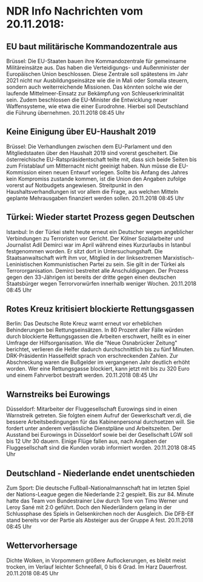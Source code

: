 # NDR Info Nachrichten vom 20.11.2018:


## EU baut militärische Kommandozentrale aus
Brüssel: Die EU-Staaten bauen ihre Kommandozentrale für gemeinsame Militäreinsätze aus. Das haben die Verteidigungs- und Außenminister der Europäischen Union beschlossen. Diese Zentrale soll spätestens im Jahr 2021 nicht nur Ausbildungseinsätze wie die in Mali oder Somalia steuern, sondern auch weiterreichende Missionen. Das könnten solche wie der laufende Mittelmeer-Einsatz zur Bekämpfung von Schleuserkriminalität sein. Zudem beschlossen die EU-Minister die Entwicklung neuer Waffensysteme, wie etwa die einer Eurodrohne. Hierbei soll Deutschland die Führung übernehmen. 20.11.2018 08:45 Uhr 

## Keine Einigung über EU-Haushalt 2019
Brüssel: Die Verhandlungen zwischen dem EU-Parlament und den Mitgliedstaaten über den Haushalt 2019 sind vorerst gescheitert. Die österreichische EU-Ratspräsidentschaft teilte mit, dass sich beide Seiten bis zum Fristablauf um Mitternacht nicht geeinigt haben. Nun müsse die EU-Kommission einen neuen Entwurf vorlegen. Sollte bis Anfang des Jahres kein Kompromiss zustande kommen, ist die Union den Angaben zufolge vorerst auf Notbudgets angewiesen. Streitpunkt in den Haushaltsverhandlungen ist vor allem die Frage, aus welchen Mitteln  geplante Mehrausgaben finanziert werden sollen. 20.11.2018 08:45 Uhr 

## Türkei: Wieder startet Prozess gegen Deutschen
Istanbul: In der Türkei steht heute erneut ein Deutscher wegen angeblicher Verbindungen zu Terroristen vor Gericht. Der Kölner Sozialarbeiter und Journalist Adil Demirci war im April während eines Kurzurlaubs in Istanbul festgenommen worden. Er sitzt dort in Untersuchungshaft. Die Staatsanwaltschaft wirft ihm vor, Mitglied in der linksextremen Marxistisch-Leninistischen Kommunistischen Partei zu sein. Sie gilt in der Türkei als Terrororganisation. Demirci bestreitet alle Anschuldigungen. Der Prozess gegen den 33-Jährigen ist bereits der dritte gegen einen deutschen Staatsbürger wegen Terrorvorwürfen innerhalb weniger Wochen. 20.11.2018 08:45 Uhr 

## Rotes Kreuz kritisiert blockierte Rettungsgassen
Berlin: Das Deutsche Rote Kreuz warnt erneut vor erheblichen Behinderungen bei Rettungseinsätzen. In 80 Prozent aller Fälle würden durch blockierte Rettungsgassen die Arbeiten erschwert, heißt es in einer Umfrage der Hilfsorganisation. Wie die "Neue Osnabrücker Zeitung" berichtet, verlieren die Helfer dadurch durchschnittlich bis zu fünf Minuten. DRK-Präsidentin Hasselfeldt sprach von erschreckenden Zahlen. Zur Abschreckung waren die Bußgelder im vergangenen Jahr deutlich erhöht worden. Wer eine Rettungsgasse blockiert, kann jetzt mit bis zu 320 Euro und einem Fahrverbot bestraft werden. 20.11.2018 08:45 Uhr 

## Warnstreiks bei Eurowings
Düsseldorf:	Mitarbeiter der Fluggesellschaft Eurowings sind in einen Warnstreik getreten. Sie folgten einem Aufruf der Gewerkschaft ver.di, die bessere Arbeitsbedingungen für das Kabinenpersonal durchsetzen will. Sie fordert unter anderem verlässliche Dienstpläne und Arbeitszeiten. Der Ausstand bei Eurowings in Düsseldorf sowie bei der Gesellschaft LGW soll bis 12 Uhr 30 dauern. Einige Flüge fallen aus, nach Angaben der Fluggesellschaft sind die Kunden vorab informiert worden. 20.11.2018 08:45 Uhr 

## Deutschland - Niederlande endet unentschieden
Zum Sport:	Die deutsche Fußball-Nationalmannschaft hat im letzten Spiel der Nations-League gegen die Niederlande 2:2 gespielt. Bis zur 84. Minute hatte das Team von Bundestrainer Löw durch Tore von Timo Werner und Leroy Sané mit 2:0 geführt. Doch den Niederländern gelang in der Schlussphase des Spiels in Gelsenkirchen noch der Ausgleich. Die DFB-Elf stand bereits vor der Partie als Absteiger aus der Gruppe A fest. 20.11.2018 08:45 Uhr 

## Wettervorhersage
Dichte Wolken, in Vorpommern größere Auflockerungen, es bleibt meist trocken, im Verlauf leichter Schneefall, 0 bis 6 Grad. Im Harz Dauerfrost. 20.11.2018 08:45 Uhr 
